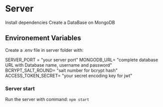 # Server

Install dependencies
Create a DataBase on MongoDB

## Environement Variables

Create a .env file in server folder with:

SERVER_PORT = "your server port"
MONGODB_URL= "complete database URL with Database name, username and password"
BCRYPT_SALT_ROUND= "salt number for bcrypt hash"
ACCESS_TOKEN_SECRET= "your secret encoding key for jwt"

### Server start

Run the server with command: `npm start`
